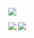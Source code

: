 ![](http://github-profile-summary-cards.vercel.app/api/cards/profile-details?username=aonemd&theme=dark) 

![](http://github-profile-summary-cards.vercel.app/api/cards/repos-per-language?username=aonemd&theme=dark) 
![](http://github-profile-summary-cards.vercel.app/api/cards/most-commit-language?username=aonemd&theme=dark) 
 
<!--
**aonemd/aonemd** is a ✨ _special_ ✨ repository because its `README.md` (this file) appears on your GitHub profile.

Here are some ideas to get you started:

- 🔭 I’m currently working on ...
- 🌱 I’m currently learning ...
- 👯 I’m looking to collaborate on ...
- 🤔 I’m looking for help with ...
- 💬 Ask me about ...
- 📫 How to reach me: ...
- 😄 Pronouns: ...
- ⚡ Fun fact: ...
-->

<!--
# Hi there, I'm aonemd! 👋

I'm a passionate developer who loves working on a variety of projects and exploring new technologies. Welcome to my GitHub profile!

## 🔧 Technologies & Tools

- **Languages:** Python, JavaScript, TypeScript, Java, C++
- **Frameworks:** React, Node.js, Django, Flask, Spring Boot
- **Databases:** MySQL, PostgreSQL, MongoDB
- **Tools:** Docker, Kubernetes, Git, Jenkins
- **Cloud:** AWS, Azure, GCP

## 📈 GitHub Stats

![Aonemd's GitHub Stats](https://github-readme-stats.vercel.app/api?username=aonemd&show_icons=true&theme=radical)

## 🏆 Top Languages

![Top Languages](https://github-readme-stats.vercel.app/api/top-langs/?username=aonemd&layout=compact&theme=radical)

## 📫 How to reach me

- **Email:** aonemd@example.com
- **LinkedIn:** [Aonemd's LinkedIn](https://www.linkedin.com/in/aonemd)
- **Twitter:** [Aonemd's Twitter](https://twitter.com/aonemd)

## 🌱 Currently Learning

- Advanced Machine Learning techniques
- DevOps practices and CI/CD pipelines
- Blockchain development
-->
